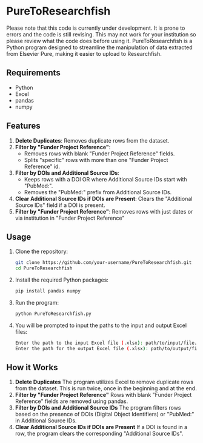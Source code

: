 # PureToResearchfish

Please note that this code is currently under development. It is prone to errors and the code is still revising. This may not work for your institution so please review what the code does before using it.
PureToResearchfish is a Python program designed to streamline the manipulation of data extracted from Elsevier Pure, making it easier to upload to Researchfish.

## Requirements
- Python
- Excel
- pandas
- numpy

## Features
1. **Delete Duplicates**: Removes duplicate rows from the dataset.
2. **Filter by "Funder Project Reference"**:
   - Removes rows with blank "Funder Project Reference" fields.
   - Splits "specific" rows with more than one "Funder Project Reference" id.
4. **Filter by DOIs and Additional Source IDs**:
   - Keeps rows with a DOI OR where Additional Source IDs start with "PubMed:".
   - Removes the "PubMed:" prefix from Additional Source IDs.
5. **Clear Additional Source IDs if DOIs are Present**: Clears the "Additional Source IDs" field if a DOI is present.
6. **Filter by "Funder Project Reference"**: Removes rows with just dates or via institution in "Funder Project Reference"

## Usage
1. Clone the repository:
   ```bash
   git clone https://github.com/your-username/PureToResearchfish.git
   cd PureToResearchfish
2. Install the required Python packages:
   ```bash
   pip install pandas numpy
3. Run the program:
   ```bash
   python PureToResearchfish.py
4. You will be prompted to input the paths to the input and output Excel files:
   ```bash
   Enter the path to the input Excel file (.xlsx): path/to/input/file.xlsx
   Enter the path for the output Excel file (.xlsx): path/to/output/file.xlsx

## How it Works
1. **Delete Duplicates**
   The program utilizes Excel to remove duplicate rows from the dataset. This is run twice, once in the beginning and at the end.
2. **Filter by "Funder Project Reference"**
   Rows with blank "Funder Project Reference" fields are removed using pandas.
3. **Filter by DOIs and Additional Source IDs**
   The program filters rows based on the presence of DOIs (Digital Object Identifiers) or "PubMed:" in Additional Source IDs.
4. **Clear Additional Source IDs if DOIs are Present**
   If a DOI is found in a row, the program clears the corresponding "Additional Source IDs".
